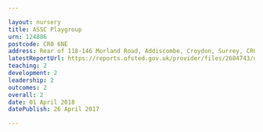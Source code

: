 ```yaml
---

layout: nursery
title: ASSC Playgroup
urn: 124886
postcode: CR0 6NE
address: Rear of 118-146 Morland Road, Addiscombe, Croydon, Surrey, CR0 6NE
latestReportUrl: https://reports.ofsted.gov.uk/provider/files/2684743/urn/124886.pdf
teaching: 2
development: 2
leadership: 2
outcomes: 2
overall: 2
date: 01 April 2018 
datePublish: 26 April 2017

---
```

